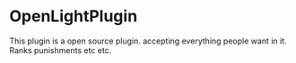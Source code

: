 # OpenLightPlugin
This plugin is a open source plugin. accepting everything people want in it. Ranks punishments etc etc.
